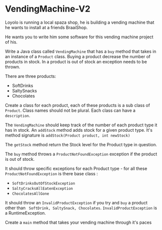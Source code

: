 # VendingMachine-V2

Loyolo is running a local spaza shop, he is building a vending machine that he wants to install at a friends BraaiShop.

He wants you to write him some software for this vending machine project of his.

Write a Java class called `VendingMachine` that has a `buy` method that takes in an instance of a `Product` class. Buying a product decrease the number of products in stock. In a product is out of stock an exception needs to be thrown.

There are three products:

* SoftDrinks
* SaltySnacks
* Chocolates

Create a class for each product, each of these products is a sub class of `Product`. Class names should not be plural. Each class can have a `description`.

The `VendingMachine` should keep track of the number of each product type it has in stock. An `addStock` method adds stock for a given product type. It's method signature is `addStock(Product product, int newStock)`

The `getStock` method return the Stock level for the Product type in question.

The `buy` method throws a `ProductNotFoundException` exception if the product is out of stock.

It should throw specific exceptions for each Product type - for all these `ProductNotFoundException` is there base class :

* `SoftDrinksOutOfStockException`
* `SaltyCracksAllEatenException`
* `ChocolatesAllGone`

It should throw an `InvalidProductException` if you try and `buy` a product other than ` SoftDrink, SaltySnack, Chocolates`. `InvalidProductException` is a RuntimeException.

Create a `main` method that takes your vending machine through it's paces
